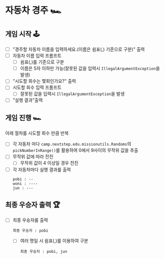 # 자동차 경주 🏎

## 게임 시작 🕹️

- [ ] "경주할 자동차 이름을 입력하세요.(이름은 쉼표(,) 기준으로 구분)" 출력
- [ ] 자동차 이름 입력 프롬프트
    - [ ] 쉼표(,)를 기준으로 구분
    - [ ] 이름은 5자 이하만 가능(잘못된 값을 입력시 `IllegalArgumentException`을 발생)
- [ ] "시도할 회수는 몇회인가요?" 출력
- [ ] 시도할 회수 입력 프롬프트
    - [ ] 잘못된 값을 입력시 `IllegalArgumentException`을 발생
- [ ] "실행 결과"출력

## 게임 진행 🏎️

아래 절차를 시도할 회수 만큼 반복

- [ ] 각 자동차 마다 `camp.nextstep.edu.missionutils.Randoms`의 `pickNumberInRange()`를 활용하여 0에서 9사이의 무작위 값을 추출
- [ ] 무작위 값에 따라 전진
    - [ ] 무작위 값이 4 이상일 경우 전진
- [ ] 각 자동차마다 실행 결과를 출력
  ```
  pobi : --
  woni : ----
  jun : ---
  ```

## 최종 우승자 출력 🏆

- [ ] 최종 우승자를 출력
  ```
  최종 우승자 : pobi
  ```
    - [ ] 여러 명일 시 쉼표(,)를 이용하여 구분
      ```
      최종 우승자 : pobi, jun
      ```